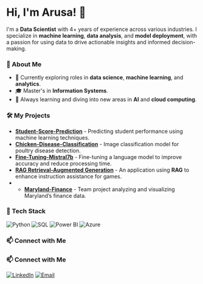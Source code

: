 # Hi, I'm Arusa! 👋

I'm a **Data Scientist** with 4+ years of experience across various industries. I specialize in **machine learning**, **data analysis**, and **model deployment**, with a passion for using data to drive actionable insights and informed decision-making.

### 🔹 About Me
- 💼 Currently exploring roles in **data science**, **machine learning**, and **analytics**.
- 🎓 Master's in **Information Systems**.
- 🌱 Always learning and diving into new areas in **AI** and **cloud computing**.

### 🛠️ My Projects
- **[Student-Score-Prediction](https://github.com/ArusaKhalfay/Student-Score-Prediction)** - Predicting student performance using machine learning techniques.
- **[Chicken-Disease-Classification](https://github.com/ArusaKhalfay/Chicken-Disease-Classification)** - Image classification model for poultry disease detection.
- **[Fine-Tuning-Mistral7b](https://github.com/ArusaKhalfay/Fine-Tuning-Mistral7b)** - Fine-tuning a language model to improve accuracy and reduce processing time.
- **[RAG Retrieval-Augmented Generation](https://github.com/ArusaKhalfay/RAG-Retrieval-Augmented-Generation---Powered-Game-Instruction-Assistant)** - An application using **RAG** to enhance instruction assistance for games.
- - **[Maryland-Finance](https://github.com/UMDMSISCapstone/marylandfinance)** - Team project analyzing and visualizing Maryland’s finance data.


### 🧰 Tech Stack
![Python](https://img.shields.io/badge/-Python-3776AB?style=flat&logo=python&logoColor=white)
![SQL](https://img.shields.io/badge/-SQL-003B57?style=flat&logo=mysql&logoColor=white)
![Power BI](https://img.shields.io/badge/-Power%20BI-F2C811?style=flat&logo=power-bi&logoColor=black)
![Azure](https://img.shields.io/badge/-Azure-0078D4?style=flat&logo=microsoft-azure&logoColor=white)

### 📫 Connect with Me
### 📫 Connect with Me
[![LinkedIn](https://img.shields.io/badge/-LinkedIn-blue?style=flat&logo=Linkedin&logoColor=white)](https://www.linkedin.com/in/arusakhalfay/)
[![Email](https://img.shields.io/badge/-Email-red?style=flat&logo=gmail&logoColor=white)](mailto:arusakhalfay32@gmail.com)

